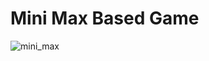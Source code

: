 # Mini Max Based Game 
![mini_max](https://cloud.githubusercontent.com/assets/3220686/21710212/1bc6174a-d39c-11e6-8784-d868fabc5877.png)
